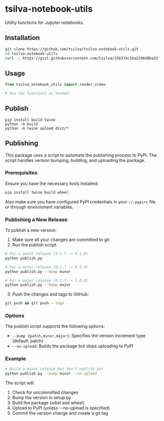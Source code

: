 # tsilva-notebook-utils

Utility functions for Jupyter notebooks.

## Installation

```bash
git clone https://github.com/tsilva/tsilva-notebook-utils.git
cd tsilva-notebook-utils
curl -L https://gist.githubusercontent.com/tsilva/258374c1ba2296d8ba22fffbf640f183/raw/venv-install.sh -o install.sh && chmod +x install.sh && ./install.sh
```

## Usage

```python
from tsilva_notebook_utils import render_video

# Use the functions as needed
```

## Publish

```
pip install build twine
python -m build
python -m twine upload dist/*
```

## Publishing

This package uses a script to automate the publishing process to PyPI. The script handles version bumping, building, and uploading the package.

### Prerequisites

Ensure you have the necessary tools installed:

```bash
pip install twine build wheel
```

Also make sure you have configured PyPI credentials in your `~/.pypirc` file or through environment variables.

### Publishing a New Release

To publish a new version:

1. Make sure all your changes are committed to git
2. Run the publish script:

```bash
# For a patch release (0.1.7 -> 0.1.8)
python publish.py

# For a minor release (0.1.7 -> 0.2.0)
python publish.py --bump minor

# For a major release (0.1.7 -> 1.0.0)
python publish.py --bump major
```

3. Push the changes and tags to GitHub:

```bash
git push && git push --tags
```

### Options

The publish script supports the following options:

- `--bump {patch,minor,major}`: Specifies the version increment type (default: patch)
- `--no-upload`: Builds the package but skips uploading to PyPI

### Example

```bash
# Build a minor release but don't publish yet
python publish.py --bump minor --no-upload
```

The script will:
1. Check for uncommitted changes
2. Bump the version in setup.py
3. Build the package (sdist and wheel)
4. Upload to PyPI (unless --no-upload is specified)
5. Commit the version change and create a git tag